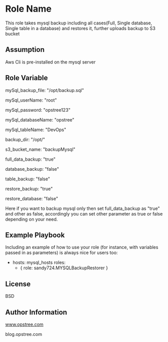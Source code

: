 Role Name
=========

This role takes mysql backup including all cases(Full, Single database, Single table in a database) and restores it, further uploads backup to S3 bucket

Assumption
--------------

Aws Cli is pre-installed on the mysql server

Role Variable
------------

mySql_backup_file: "/opt/backup.sql"

mySql_userName: "root"

mySql_password: "opstree123"

mySql_databaseName: "opstree"

mySql_tableName: "DevOps"

backup_dir: "/opt/"

s3_bucket_name: "backupMysql"

full_data_backup: "true"

database_backup: "false"

table_backup: "false"

restore_backup: "true"

restore_database: "false"

Here if you want to backup mysql only then set full_data_backup as "true" and other as false, accordingly you can set other parameter as true or false depending on your need.

Example Playbook
----------------

Including an example of how to use your role (for instance, with variables passed in as parameters) is always nice for users too:

- hosts: mysql_hosts
  roles:
     - { role: sandy724.MYSQLBackupRestorer }

License
-------

BSD

Author Information
------------------
www.opstree.com

blog.opstree.com
